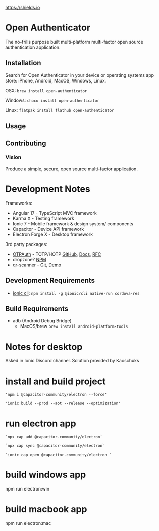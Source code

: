 https://shields.io

# Open Authenticator

The no-frills purpose built multi-platform multi-factor open source authentication application.

## Installation

Search for Open Authenticator in your device or operating systems app store: iPhone, Android, MacOS, Windows, Linux.

OSX: `brew install open-authenticator`

Windows: `choco install open-authenticator`

Linux: `flatpak install flathub open-authenticator`

## Usage

## Contributing

### Vision

Produce a simple, secure, open source multi-factor application. 

# Development Notes

Frameworks:
- Angular 17 - TypeScript MVC framework
- Karma X - Testing framework
- Ionic 7 - Mobile framework & design system/ components
- Capacitor - Device API framework
- Electron Forge X - Desktop framework

3rd party packages:
- [OTPAuth](https://github.com/hectorm/otpauth) - TOTP/HOTP [GitHub](https://github.com/hectorm/otpauth), [Docs](https://hectorm.github.io/otpauth/index.html), [RFC](https://datatracker.ietf.org/doc/html/rfc6238#section-4)
- dropzone? [NPM](https://www.npmjs.com/package/ngx-dropzone)
- qr-scanner - [Git](https://github.com/nimiq/qr-scanner), [Demo](https://nimiq.github.io/qr-scanner/demo/)

## Development Requirements
- [ionic cli](https://ionicframework.com/docs/angular/your-first-app): `npm install -g @ionic/cli native-run cordova-res`

## Build Requirements
- adb (Android Debug Bridge)
    - MacOS/brew `brew install android-platform-tools`


# Notes for desktop
Asked in Ionic Discord channel. Solution provided by Kaoschuks

# install and build project
    'npm i @capacitor-community/electron --force'

    'ionic build --prod --aot --release --optimization'

# run electron app
    `npx cap add @capacitor-community/electron`
    
    `npx cap sync @capacitor-community/electron`
    
    `ionic cap open @capacitor-community/electron `
 
 # build windows app
 npm run electron:win
 
 # build macbook app
 npm run electron:mac